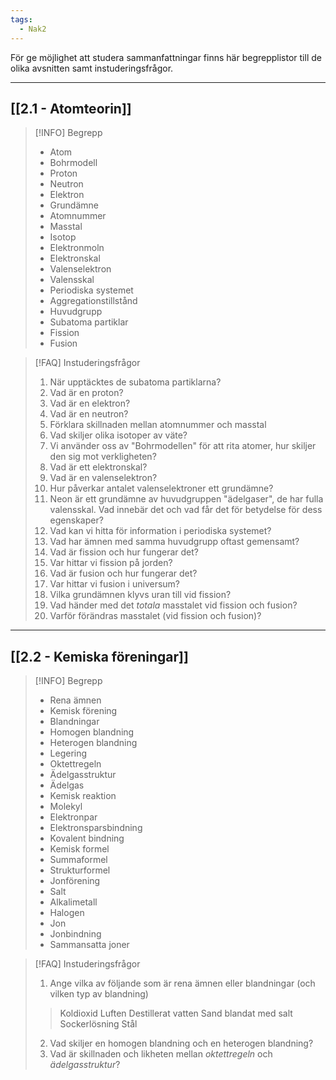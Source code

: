 ```yaml
---
tags:
  - Nak2
---
```


För ge möjlighet att studera sammanfattningar finns här begrepplistor till de olika avsnitten samt instuderingsfrågor.

---

## [[2.1 - Atomteorin]]

>[!INFO] Begrepp
>- Atom
>- Bohrmodell
>- Proton
>- Neutron
>- Elektron
>- Grundämne
>- Atomnummer
>- Masstal
>- Isotop
>- Elektronmoln
>- Elektronskal
>- Valenselektron
>- Valensskal
>- Periodiska systemet
>- Aggregationstillstånd
>- Huvudgrupp
>- Subatoma partiklar
>- Fission
>- Fusion


>[!FAQ] Instuderingsfrågor
>1. När upptäcktes de subatoma partiklarna?
>2.  Vad är en proton?
>3. Vad är en elektron?
>4. Vad är en neutron?
>5. Förklara skillnaden mellan atomnummer och masstal
>6. Vad skiljer olika isotoper av väte?
>7. Vi använder oss av "Bohrmodellen" för att rita atomer, hur skiljer den sig mot verkligheten?
>8. Vad är ett elektronskal?
>9. Vad är en valenselektron?
>10. Hur påverkar antalet valenselektroner ett grundämne?
>11. Neon är ett grundämne av huvudgruppen "ädelgaser", de har fulla valensskal. Vad innebär det och vad får det för betydelse för dess egenskaper?
>12. Vad kan vi hitta för information i periodiska systemet?
>13. Vad har ämnen med samma huvudgrupp oftast gemensamt?
>14. Vad är fission och hur fungerar det?
>15. Var hittar vi fission på jorden?
>16. Vad är fusion och hur fungerar det?
>17. Var hittar vi fusion i universum?
>18. Vilka grundämnen klyvs uran till vid fission?
>19. Vad händer med det *totala* masstalet vid fission och fusion?
>20. Varför förändras masstalet (vid fission och fusion)?



---

## [[2.2 - Kemiska föreningar]]


>[!INFO] Begrepp
>- Rena ämnen
>- Kemisk förening
>- Blandningar
>- Homogen blandning
>- Heterogen blandning
>- Legering
>- Oktettregeln
>- Ädelgasstruktur
>- Ädelgas
>- Kemisk reaktion
>- Molekyl
>- Elektronpar
>- Elektronsparsbindning
>- Kovalent bindning
>- Kemisk formel
>- Summaformel
>- Strukturformel
>- Jonförening
>- Salt
>- Alkalimetall
>- Halogen
>- Jon
>- Jonbindning
>- Sammansatta joner


>[!FAQ] Instuderingsfrågor
>1. Ange vilka av följande som är rena ämnen eller blandningar (och vilken typ av blandning)
>>Koldioxid
>>Luften
>>Destillerat vatten
>> Sand blandat med salt
>>Sockerlösning
>> Stål
>2. Vad skiljer en homogen blandning och en heterogen blandning?
>3. Vad är skillnaden och likheten mellan *oktettregeln* och *ädelgasstruktur*?



